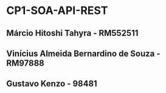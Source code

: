 # CP1-SOA-API-REST

## Márcio Hitoshi Tahyra - RM552511
## Vinícius Almeida Bernardino de Souza - RM97888
## Gustavo Kenzo - 98481
